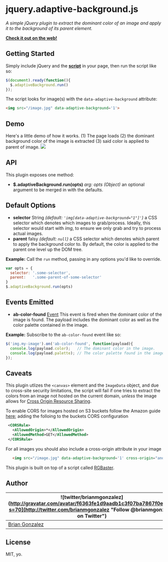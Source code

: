 jquery.adaptive-background.js
===============================
_A simple jQuery plugin to extract the dominant color of an image and apply it to the background of its parent element._

**[Check it out on the web!](http://briangonzalez.github.io/jquery.adaptive-backgrounds.js/)**

Getting Started
------------------
Simply include jQuery and the __[script](https://raw.github.com/briangonzalez/jquery.adaptive-backgrounds.js/master/src/jquery.pep.js)__ in your page, then run the script like so:

```javascript
$(document).ready(function(){
  $.adaptiveBackground.run()
});
```

The script looks for image(s) with the `data-adaptive-background` attribute:

```html
<img src="/image.jpg" data-adaptive-background='1'>
```

Demo 
-----------
Here's a little demo of how it works. (1) The page loads (2) the dominant background color of the image is extracted (3) said color is applied to parent of image.
<img src="https://raw.github.com/briangonzalez/jquery.adaptive-background.js/master/misc/ab.gif">

API
---
This plugin exposes one method:
- __$.adaptiveBackground.run(opts)__ _arg: opts (Object)_ an optional argument to be merged in with the defaults.

Default Options
----------------
- __selector__ String _(default: `'img[data-adaptive-background="1"]'`)_ a CSS selector which denotes which images to grab/process. Ideally, this selector would start with _img_, to ensure we only grab and try to process actual images.
- __parent__ falsy _(default: `null`)_ a CSS selector which denotes which parent to apply the background color to. By default, the color is applied to the parent one level up the DOM tree.

__Example:__
Call the `run` method, passing in any options you'd like to override.

```javascript
var opts = {
  selector: '.some-selector',
  parent:   '.some-parent-of-some-selector'
}
$.adaptiveBackground.run(opts)
```

Events Emitted
--------------
- __ab-color-found__ [Event](http://api.jquery.com/category/events/event-object/) This event is fired when the dominant color of the image is found. The payload includes the dominant color as well as the color palette contained in the image.

__Example:__
Subscribe to the `ab-color-found` event like so:

```javascript
$('img.my-image').on('ab-color-found', function(payload){
  console.log(payload.color);   // The dominant color in the image.
  console.log(payload.palette); // The color palette found in the image.
});
```

Caveats
--------------
This plugin utlizes the `<canvas>` element and the `ImageData` object, and due to cross-site security limitations, the script will fail if one tries to extract the colors from an image not hosted on the current domain, *unless* the image allows for [Cross Origin Resource Sharing](http://en.wikipedia.org/wiki/Cross-origin_resource_sharing). 

To enable CORS for images hosted on S3 buckets follow the Amazon guide [here](http://docs.aws.amazon.com/AmazonS3/latest/UG/EditingBucketPermissions.html); adding the folloing to the buckets CORS configuration
```xml
 <CORSRule>
   <AllowedOrigin>*</AllowedOrigin>
   <AllowedMethod>GET</AllowedMethod>
 </CORSRule>
```
 
For all images you should also include a cross-origin attribute in your image
```html
   <img src="/image.jpg" data-adaptive-background='1' cross-origin="anonymous" />
```

This plugin is built on top of a script called [RGBaster](https://github.com/briangonzalez/rgbaster.js). 

Author
-------
| ![twitter/brianmgonzalez](http://gravatar.com/avatar/f6363fe1d9aadb1c3f07ba7867f0e854?s=70](http://twitter.com/brianmgonzalez "Follow @brianmgonzalez on Twitter") |
|---|
| [Brian Gonzalez](http://briangonzalez.org) |

License
-------
MIT, yo.
